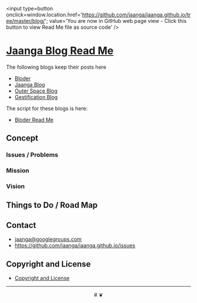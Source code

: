 ﻿<span style=display:none; >[You are now in GitHub source code view - click this link to view Read Me file as a web page]( http://jaanga.github.io/blog/ "View file as a web page." ) </span>
<input type=button onclick=window.location.href='https://github.com/jaanga/jaanga.github.io/tree/master/blog/'; value='You are now in GitHub web page view - Click this button to view Read Me file as source code' />

[Jaanga Blog Read Me]( index.html )
===


The following blogs keep their posts here

* [Bloder]( http://jaanga.github.io/cookbook-html/templates/bloder/request-posts-template.html )
* [Jaanga Blog]( http://jaanga.github.io/request-jaanga-blog-posts.html )
* [Outer Space Blog]( http://jaanga.github.io/outer-space/get-posts.html )
* [Gestification Blog]( http://jaanga.github.io/gestification-r2/request-gestification-blog-posts.html )


The script for these blogs is here:

* [Bloder Read Me]( http://jaanga.github.io/cookbook-html/templates/bloder/ )

## Concept

### Issues / Problems
<!--

The general format is an adaptation of the ideas developed in Alexander's _et al_ [A Patttern Language]( https://books.google.com/books?id=hwAHmktpk5IC&pg=PR10#v=onepage&q&f=false ) - as sammarized on page 10.

Each pattern describes a problem which occurs over and over again in our environment, and then describes the core of the solution to that problem, in such a way that you can use this solution a million times over, without ever doing it the same way twice.

patterns are descriptions of common problems and proposal for the solutions that can be used repeatedly every time the problem is encountered and producing an different outcome.

-->


### Mission
<!-- a statement of a rationale, applicable now as well as in the future -->

### Vision
<!--  a descriptive picture of a desired future state -->


## Things to Do / Road Map


## Contact

* jaanga@googlegroups.com
* https://github.com/jaanga/jaanga.github.io/issues

## Copyright and License

* [Copyright and License]( http://jaanga.github.io/#http://jaanga.github.io/jaanga-copyright-and-mit-license.md ) 

***

<center title="dingbat" >
# <a href=javascript:window.scrollTo(0,0); style=text-decoration:none; >❦</a>
</center>
